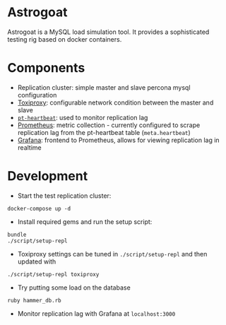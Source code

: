 # Astrogoat

Astrogoat is a MySQL load simulation tool. It provides a sophisticated testing rig based on docker containers.

# Components

* Replication cluster: simple master and slave percona mysql configuration
* [Toxiproxy](https://github.com/shopify/toxiproxy): configurable network condition between the master and slave
* [`pt-heartbeat`](https://www.percona.com/doc/percona-toolkit/LATEST/pt-heartbeat.html): used to monitor replication lag
* [Prometheus](https://prometheus.io): metric collection - currently configured to scrape replication lag from the pt-heartbeat table (`meta.heartbeat`)
* [Grafana](https://grafana.com/): frontend to Prometheus, allows for viewing replication lag in realtime

# Development

* Start the test replication cluster:

```
docker-compose up -d
```

* Install required gems and run the setup script:

```
bundle
./script/setup-repl
```

* Toxiproxy settings can be tuned in `./script/setup-repl` and then updated with

```
./script/setup-repl toxiproxy
```

* Try putting some load on the database

```
ruby hammer_db.rb
```

* Monitor replication lag with Grafana at `localhost:3000`
